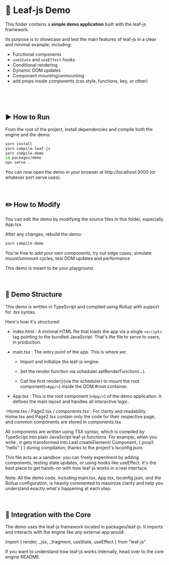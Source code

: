 # 🧪 Leaf-js Demo

This folder contains a **simple demo application** built with the leaf-js framework.

Its purpose is to showcase and test the main features of leaf-js in a clear and minimal example, including:

- Functional components
- `useState` and `useEffect` hooks
- Conditional rendering
- Dynamic DOM updates
- Component mounting/unmounting
- add props inside components (css style, functions, key, or other)

<br><br><br>





## ▶️ How to Run

From the root of the project, install dependencies and compile both the engine and the demo:

```bash
yarn install
yarn compile-leaf-js
yarn compile-demo
cd packages/demo
npx serve .
```

You can now open the demo in your browser at http://localhost:3000 (or whatever port serve uses).
<br><br><br>







## ✏️ How to Modify

You can edit the demo by modifying the source files in this folder, especially App.tsx.

After any changes, rebuild the demo:

```bash
yarn compile-demo
```

You're free to add your own components, try out edge cases, simulate mount/unmount cycles, test DOM updates and performance

This demo is meant to be your playground.
<br><br><br>







## 🔧 Demo Structure

This demo is written in TypeScript and compiled using Rollup with support for .tsx syntax.

Here's how it's structured:

- index.html :   A minimal HTML file that loads the app via a single `<script>` tag pointing to the bundled JavaScript. That's the file to serve to users, in production.

- main.tsx  :    The entry point of the app. This is where we:

    - Import and initialize the leaf-js engine.

    - Set the render function via scheduler.setRenderFunction(...).

    - Call the first render()(via the scheduler) to mount the root component(`<App/>`) inside the DOM #root container.

- App.tsx  :   This is the root component (`<App/>`) of the demo application. It defines the main layout and handles all interactive logic.

-Home.tsx / Page2.tsx / components.tsx : For clarity and readability, Home.tsx and Page2.tsx contain only the code for their respective page, and common components are stored in components.tsx


All components are written using TSX syntax, which is compiled by TypeScript into plain JavaScript leaf-js functions. For example, when you write <Component prop1="hello"/>, it gets transformed into Leaf.createElement( Component, { prop1: "hello" } ) during compilation, thanks to the project's tsconfig.json.


This file acts as a sandbox: you can freely experiment by adding components, testing state updates, or using hooks like useEffect. It's the best place to get hands-on with how leaf-js works in a real interface.


Note: All the demo code, including main.tsx, App.tsx, tsconfig.json, and the Rollup configuration, is heavily commented to maximize clarity and help you understand exactly what's happening at each step.
<br><br><br>







## 🔄 Integration with the Core

The demo uses the leaf-js framework located in packages/leaf-js. It imports and interacts with the engine like any external app would:

import { render, _jsx, _fragment, useState, useEffect } from "leaf-js"

If you want to understand how leaf-js works internally, head over to the core engine README.
